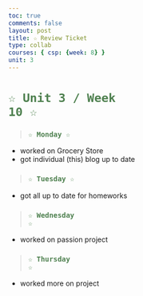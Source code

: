 ```yaml
---
toc: true
comments: false
layout: post
title: ☆ Review Ticket
type: collab
courses: { csp: {week: 8} }
unit: 3
---
```


# <code style="color: #4e804f">☆ Unit 3 / Week 10 ☆</code>

> ### <code style="color:#4e804f;">☆ Monday ☆</code>
- worked on Grocery Store
- got individual (this) blog up to date

> ### <code style="color:#4e804f;">☆ Tuesday ☆</code>
- got all up to date for homeworks

> ### <code style="color:#4e804f;">☆ Wednesday ☆</code>
- worked on passion project

> ### <code style="color:#4e804f;">☆ Thursday ☆</code>
- worked more on project
